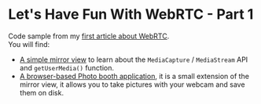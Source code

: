 # Let's Have Fun With WebRTC - Part 1
Code sample from my [first article about WebRTC](nschoe.com).  
You will find:

- [A simple mirror view](github.com/nschoe) to learn about the `MediaCapture` / `MediaStream` API and `getUserMedia()` function.
- [A browser-based Photo booth application](github.com/nschoe), it is a small extension of the mirror view, it allows you to take pictures with your webcam and save them on disk.
